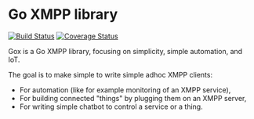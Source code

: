 # Go XMPP library

[![Build Status](https://travis-ci.org/processone/gox.svg?branch=master)](https://travis-ci.org/processone/gox) [![Coverage Status](https://coveralls.io/github/processone/gox?branch=master)](https://coveralls.io/github/processone/gox?branch=master)

Gox is a Go XMPP library, focusing on simplicity, simple automation, and IoT.

The goal is to make simple to write simple adhoc XMPP clients:

- For automation (like for example monitoring of an XMPP service),
- For building connected "things" by plugging them on an XMPP server,
- For writing simple chatbot to control a service or a thing.

